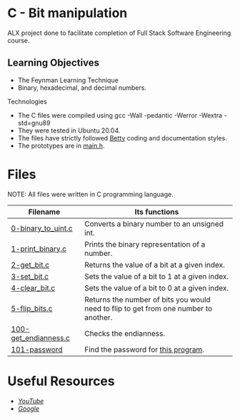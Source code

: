 # C - Bit manipulation
ALX project done to facilitate completion of Full Stack Software Engineering course.

## Learning Objectives
* The Feynman Learning Technique
* Binary, hexadecimal, and decimal numbers.

Technologies
* The C files were compiled using gcc -Wall -pedantic -Werror -Wextra -std=gnu89
* They were tested in Ubuntu 20.04.
* The files have strictly followed [Betty](https://github.com/holbertonschool/Betty) coding and documentation styles.
* The prototypes are in [main.h](https://github.com/MamaiTheCoder/alx-low_level_programming/blob/master/0x14-bit_manipulation/main.h).

# Files
NOTE: All files were written in C programming language.

| **Filename** | **Its functions** |
| --------- | ------------------ |
| [0-binary_to_uint.c](https://github.com/MamaiTheCoder/alx-low_level_programming/blob/master/0x14-bit_manipulation/0-binary_to_uint.c) | Converts a binary number to an unsigned int. |
| [1-print_binary.c](https://github.com/MamaiTheCoder/alx-low_level_programming/blob/master/0x14-bit_manipulation/1-print_binary.c) | Prints the binary representation of a number. |
| [2-get_bit.c](https://github.com/MamaiTheCoder/alx-low_level_programming/blob/master/0x14-bit_manipulation/2-get_bit.c) | Returns the value of a bit at a given index. |
| [3-set_bit.c](https://github.com/MamaiTheCoder/alx-low_level_programming/blob/master/0x14-bit_manipulation/3-set_bit.c) | Sets the value of a bit to 1 at a given index. |
| [4-clear_bit.c](https://github.com/MamaiTheCoder/alx-low_level_programming/blob/master/0x14-bit_manipulation/4-clear_bit.c) | Sets the value of a bit to 0 at a given index. |
| [5-flip_bits.c](https://github.com/MamaiTheCoder/alx-low_level_programming/blob/master/0x14-bit_manipulation/5-flip_bits.c) | Returns the number of bits you would need to flip to get from one number to another. |
| [100-get_endianness.c](https://github.com/MamaiTheCoder/alx-low_level_programming/blob/master/0x14-bit_manipulation/100-get_endianness.c) | Checks the endianness. |
| [101-password](https://github.com/MamaiTheCoder/alx-low_level_programming/blob/master/0x14-bit_manipulation/101-password) | Find the password for [this program](https://github.com/holbertonschool/0x13.c). |

# Useful Resources
* [*YouTube*](https://www.youtube.com/results?search_query=bitwise+operators+in+c)
* [*Google*](https://www.google.com/webhp?q=bit+manipulation+C)

